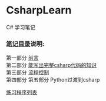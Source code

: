 # CsharpLearn
C# 学习笔记

### [笔记目录](csharp笔记-000目录.md)说明:

第一部分 [前言](csharp笔记-000目录.md#前言部分)  
第二部分 [能写出完整csharp代码的知识](csharp笔记-000目录.md#第一部分)  
第三部分 [流程控制](csharp笔记-000目录.md#第二部分)  
第四部分 
第五部分 Python过渡到csharp

[练习程序列表](csharp笔记-000目录.md#练习程序列表)